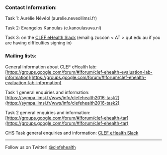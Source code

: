 ### Contact Information: 

Task 1: Aurélie Névéol (aurelie.neveol<AT>limsi.fr)
  
Task 2: Evangelos Kanoulas (e.kanoulas<AT>uva.nl)
  
Task 3: on the [CLEF eHealth Slack](clefehealth.slack.com) (email g.zuccon < AT > qut.edu.au if you are having difficulties signing in)


### Mailing lists: 

General information about CLEF eHealth lab: [https://groups.google.com/forum/#!forum/clef-ehealth-evaluation-lab-information](https://groups.google.com/forum/#!forum/clef-ehealth-evaluation-lab-information)

Task 1 general enquiries and information: [https://sympa.limsi.fr/wws/info/clefehealth2016-task2](https://sympa.limsi.fr/wws/info/clefehealth2016-task2)

Task 2 general enquiries and information: [https://groups.google.com/forum/#!forum/clef-ehealth-tar](https://groups.google.com/forum/#!forum/clef-ehealth-tar)  

CHS Task general enquiries and information: [CLEF eHealth Slack](clefehealth.slack.com)

------------------------------------

Follow us on Twitter! [@clefehealth](https://twitter.com/clefehealth)
